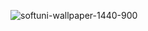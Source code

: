![softuni-wallpaper-1440-900](https://user-images.githubusercontent.com/22789519/28237798-08b42c74-6950-11e7-8c9d-76344b16e9d5.png)
